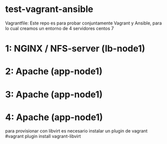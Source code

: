 # test-vagrant-ansible

Vagrantfile:
Este repo es para probar conjuntamente Vagrant y Ansible, para lo cual creamos un entorno de 4 servidores centos 7
# 1: NGINX / NFS-server (lb-node1)
# 2: Apache (app-node1)
# 3: Apache (app-node1)
# 4: Apache (app-node1)

para provisionar con libvirt es necesario instalar un plugin de vagrant 
#vagrant plugin install vagrant-libvirt



